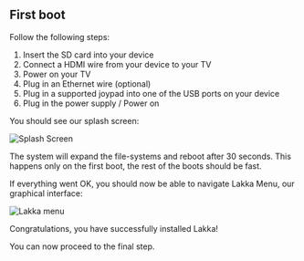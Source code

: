 ## First boot

Follow the following steps:

1.  Insert the SD card into your device
2.  Connect a HDMI wire from your device to your TV
3.  Power on your TV
4.  Plug in an Ethernet wire (optional)
5.  Plug in a supported joypad into one of the USB ports on your device
6.  Plug in the power supply / Power on

You should see our splash screen:

![Splash Screen](/images/splash.png)

The system will expand the file-systems and reboot after 30 seconds. This happens only on the first boot, the rest of the boots should be fast.

If everything went OK, you should now be able to navigate Lakka Menu, our graphical interface:

![Lakka menu](/images/lakkamenu.png)

Congratulations, you have successfully installed Lakka!

You can now proceed to the final step.
